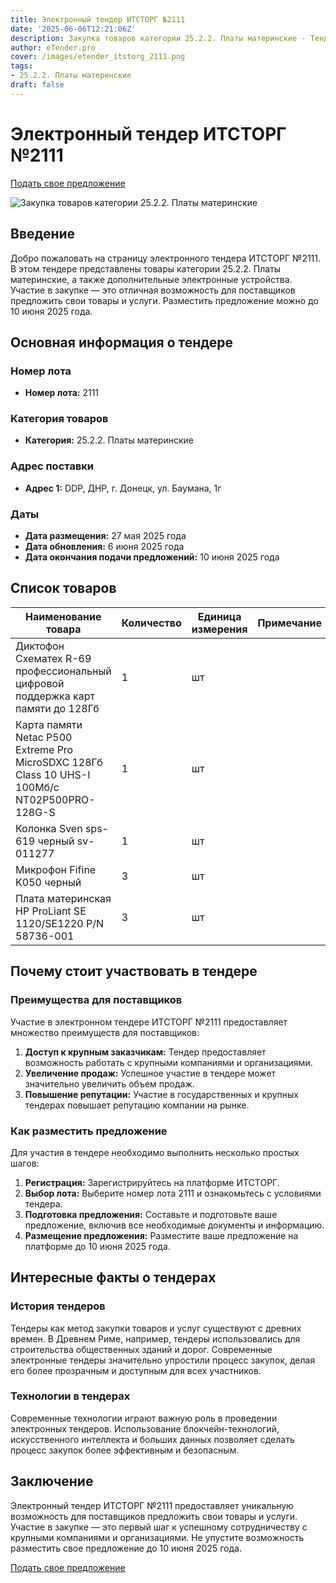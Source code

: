 ```yaml
---
title: Электронный тендер ИТСТОРГ №2111
date: '2025-06-06T12:21:06Z'
description: Закупка товаров категории 25.2.2. Платы материнские - Тендер №2111
author: eTender.pro
cover: /images/etender_itstorg_2111.png
tags:
- 25.2.2. Платы материнские
draft: false
---
```

# Электронный тендер ИТСТОРГ №2111

[Подать свое предложение](https://itstorg.ru/tender-2111?utm_source=etender)

![Закупка товаров категории 25.2.2. Платы материнские](/images/etender_itstorg_2111.png)

## Введение

Добро пожаловать на страницу электронного тендера ИТСТОРГ №2111. В этом тендере представлены товары категории 25.2.2. Платы материнские, а также дополнительные электронные устройства. Участие в закупке — это отличная возможность для поставщиков предложить свои товары и услуги. Разместить предложение можно до 10 июня 2025 года.

## Основная информация о тендере

### Номер лота

- **Номер лота:** 2111

### Категория товаров

- **Категория:** 25.2.2. Платы материнские

### Адрес поставки

- **Адрес 1:** DDP, ДНР, г. Донецк, ул. Баумана, 1г

### Даты

- **Дата размещения:** 27 мая 2025 года
- **Дата обновления:** 6 июня 2025 года
- **Дата окончания подачи предложений:** 10 июня 2025 года

## Список товаров

| Наименование товара | Количество | Единица измерения | Примечание | Доступность |
|----------------------|------------|-------------------|------------|--------------|
| Диктофон Схематех R-69 профессиональный цифровой поддержка карт памяти до 128Гб | 1 | шт | | Нет |
| Карта памяти Netac P500 Extreme Pro MicroSDXC 128Гб Сlass 10 UHS-I 100Мб/с NT02P500PRO-128G-S | 1 | шт | | Нет |
| Колонка Sven sps-619 черный sv-011277 | 1 | шт | | Нет |
| Микрофон Fifine K050 черный | 3 | шт | | Нет |
| Плата материнская HP ProLiant SE 1120/SE1220 P/N 58736-001 | 3 | шт | | Нет |

## Почему стоит участвовать в тендере

### Преимущества для поставщиков

Участие в электронном тендере ИТСТОРГ №2111 предоставляет множество преимуществ для поставщиков:

1. **Доступ к крупным заказчикам:** Тендер предоставляет возможность работать с крупными компаниями и организациями.
2. **Увеличение продаж:** Успешное участие в тендере может значительно увеличить объем продаж.
3. **Повышение репутации:** Участие в государственных и крупных тендерах повышает репутацию компании на рынке.

### Как разместить предложение

Для участия в тендере необходимо выполнить несколько простых шагов:

1. **Регистрация:** Зарегистрируйтесь на платформе ИТСТОРГ.
2. **Выбор лота:** Выберите номер лота 2111 и ознакомьтесь с условиями тендера.
3. **Подготовка предложения:** Составьте и подготовьте ваше предложение, включив все необходимые документы и информацию.
4. **Размещение предложения:** Разместите ваше предложение на платформе до 10 июня 2025 года.

## Интересные факты о тендерах

### История тендеров

Тендеры как метод закупки товаров и услуг существуют с древних времен. В Древнем Риме, например, тендеры использовались для строительства общественных зданий и дорог. Современные электронные тендеры значительно упростили процесс закупок, делая его более прозрачным и доступным для всех участников.

### Технологии в тендерах

Современные технологии играют важную роль в проведении электронных тендеров. Использование блокчейн-технологий, искусственного интеллекта и больших данных позволяет сделать процесс закупок более эффективным и безопасным.

## Заключение

Электронный тендер ИТСТОРГ №2111 предоставляет уникальную возможность для поставщиков предложить свои товары и услуги. Участие в закупке — это первый шаг к успешному сотрудничеству с крупными компаниями и организациями. Не упустите возможность разместить свое предложение до 10 июня 2025 года.

[Подать свое предложение](https://itstorg.ru/tender-2111?utm_source=etender)